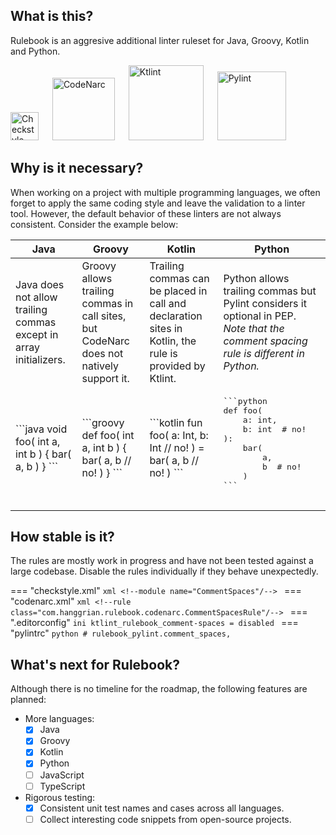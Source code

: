 ## What is this?

Rulebook is an aggresive additional linter ruleset for Java, Groovy, Kotlin and
Python.

<img
  width="45px"
  alt="Checkstyle"
  title="Checkstyle"
  src="../images/checkstyle.png">
&emsp;
<img
  width="100px"
  alt="CodeNarc"
  title="CodeNarc"
  src="../images/codenarc.png">
&emsp;
<img
  width="120px"
  alt="Ktlint"
  title="Ktlint"
  src="../images/ktlint.svg">
&emsp;
<img
  width="110px"
  alt="Pylint"
  title="Pylint"
  src="../images/pylint.png">

## Why is it necessary?

When working on a project with multiple programming languages, we often forget
to apply the same coding style and leave the validation to a linter tool.
However, the default behavior of these linters are not always consistent.
Consider the example below:

<table>
  <thead>
    <tr>
      <th>Java</th>
      <th>Groovy</th>
      <th>Kotlin</th>
      <th>Python</th>
    </tr>
  </thead>
  <tbody>
    <tr>
      <td>
        Java does not allow trailing commas except in array initializers.
      </td>
      <td>
        Groovy allows trailing commas in call sites, but CodeNarc does not
        natively support it.
      </td>
      <td>
        Trailing commas can be placed in call and declaration sites in Kotlin,
        the rule is provided by Ktlint.
      </td>
      <td>
        Python allows trailing commas but Pylint considers it optional in PEP.
        <i>Note that the comment spacing rule is different in Python.</i>
      </td>
    </tr>
    <tr>
      <td>
```java
void foo(
    int a,
    int b
) {
    bar(
        a,
        b
    )
}
```
      </td>
      <td>
```groovy
def foo(
    int a,
    int b
) {
    bar(
        a,
        b // no!
    )
}
```
      </td>
      <td>
```kotlin
fun foo(
    a: Int,
    b: Int // no!
) =
    bar(
        a,
        b // no!
    )
```
      </td>
      <td>
        <pre>
```python
def foo(
    a: int,
    b: int  # no!
):
    bar(
        a,
        b  # no!
    )
```
      </td>
    </tr>
  </tbody>
</table>

## How stable is it?

The rules are mostly work in progress and have not been tested against a large
codebase. Disable the rules individually if they behave unexpectedly.

=== "checkstyle.xml"
    ```xml
    <!--module name="CommentSpaces"/-->
    ```
=== "codenarc.xml"
    ```xml
    <!--rule class="com.hanggrian.rulebook.codenarc.CommentSpacesRule"/-->
    ```
=== ".editorconfig"
    ```ini
    ktlint_rulebook_comment-spaces = disabled
    ```
=== "pylintrc"
    ```python
    # rulebook_pylint.comment_spaces,
    ```

## What's next for Rulebook?

Although there is no timeline for the roadmap, the following features are
planned:

- More languages:
    - [X] Java
    - [X] Groovy
    - [X] Kotlin
    - [X] Python
    - [ ] JavaScript
    - [ ] TypeScript
- Rigorous testing:
    - [X] Consistent unit test names and cases across all languages.
    - [ ] Collect interesting code snippets from open-source projects.
